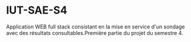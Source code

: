 # IUT-SAE-S4
Application WEB full stack consistant en la mise en service d'un sondage avec des résultats consultables.Première partie du projet du semestre 4.
